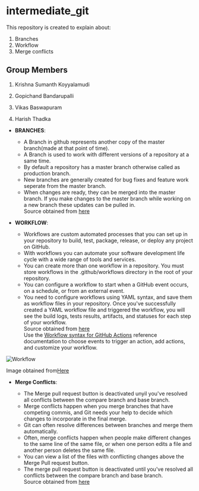 # intermediate_git
This repository is created to explain about:  
1. Branches
1. Workflow
1. Merge conflicts

## Group Members

1. Krishna Sumanth Koyyalamudi

2. Gopichand Bandarupalli

3. Vikas Baswapuram

4. Harish Thadka

* **BRANCHES**:

  * A Branch in github represents another copy of the master branch(made at that point of time).
  * A Branch is used to work with different versions of a repository at a same time.
  * By default a repository has a master branch otherwise called as production branch.
  * New branches are generally created for bug fixes and feature work seperate from the master branch.
  * When changes are ready, they can be merged into the master branch. If you make changes to the master branch while working on a new branch these updates can be pulled in.  
Source obtained from [here](https://www.w3schools.com/whatis/whatis_github.asp)
   
 * **WORKFLOW**:
  
    * Workflows are custom automated processes that you can set up in your repository to build, test, package, release, or deploy any project on GitHub.
    * With workflows you can automate your software development life cycle with a wide range of tools and services. 
    * You can create more than one workflow in a repository. You must store workflows in the .github/workflows directory in the root of your repository.
    * You can configure a workflow to start when a GitHub event occurs, on a schedule, or from an external event.
    * You need to configure workflows using YAML syntax, and save them as workflow files in your repository. Once you've successfully created a YAML workflow file and triggered the workflow, you will see the build logs, tests results, artifacts, and statuses for each step of your workflow.  
Source obtained from [here](https://help.github.com/en/actions/automating-your-workflow-with-github-actions/configuring-a-workflow#about-workflows)  
Use the [Workflow syntax for GitHub Actions](https://help.github.com/en/actions/automating-your-workflow-with-github-actions/workflow-syntax-for-github-actions) reference documentation to choose events to trigger an action, add actions, and customize your workflow.

![Workflow](https://www.endoflineblog.com/img/oneflow/feature-branch-rebase-and-merge-final.png)

Image obtained from[Here](https://help.github.com/)



* **Merge Conflicts**:

    * The Merge pull request button is deactivated unyil you've resolved all conflicts between the compare branch and base branch.
    * Merge conflicts happen when you merge branches that have competing commis, and Git needs your help to decide which changes to incorporate in the final merge.
    * Git can often resolve differences between branches and merge them automatically.
    * Often, merge conflicts happen when people make different changes to the same line of the same file, or when one person edits a file and another person deletes the same file.
    * You can view a list of the files with conflicting changes above the Merge Pull request button.
    * The merge pull request button is deactivated until you've resolved all conflicts between the compare branch and base branch.  
Source obtained from [here](https://help.github.com/en/github/collaborating-with-issues-and-pull-requests/about-merge-conflicts)




